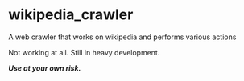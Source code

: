 # wikipedia_crawler
A web crawler that works on wikipedia and performs various actions

Not working at all. Still in heavy development. 

***Use at your own risk.***
